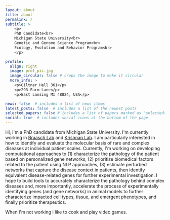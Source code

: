 ```yaml
---
layout: about
title: about
permalink: /
subtitle: >
    <p>
    PhD Candidate<br>
    Michigan State University<br>
    Genetic and Genome Science Program<br>
    Ecology, Evolution and Behavior Program<br>
    </p>

profile:
  align: right
  image: prof_pic.jpg
  image_circular: false # crops the image to make it circular
  more_info: >
    <p>Giltner Hall 361</p>
    <p>293 Farm Lane</p>
    <p>East Lansing MI 48824, USA</p>

news: false  # includes a list of news items
latest_posts: false  # includes a list of the newest posts
selected_papers: false # includes a list of papers marked as "selected={true}"
social: true  # includes social icons at the bottom of the page
---
```


Hi, I'm a PhD candidate from Michigan State University. I'm currently working in [Braasch Lab](https://www.fishevodevogeno.org) and [Krishnan Lab](https://www.thekrishnanlab.org). I am particularly interested in how to identify and evaluate the molecular basis of rare and complex diseases at individual patient scales. Currently, I'm working on developing computational approaches to (1) characterize the pathology of the patient based on personalized gene networks, (2) prioritize biomedical factors related to the patient using NLP approaches, (3) estimate perturbed networks that capture the disease context in patients, then identify equivalent disease-related genes for further experimental investigation. I hope to build tools to accurately characterize the pathology behind complex diseases and, more importantly, accelerate the process of experimentally identifying genes (and gene networks) in animal models to further characterize impacted cell types, tissue, and emergent phenotypes, and finally prioritize therapeutics.

When I'm not working I like to cook and play video games.
